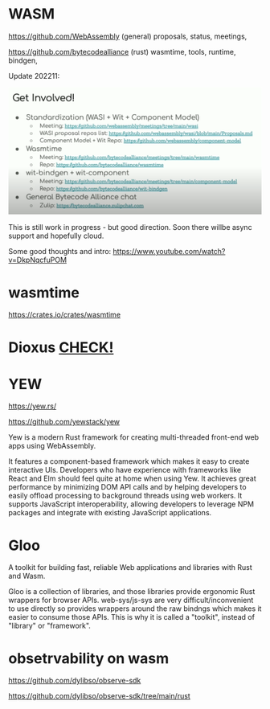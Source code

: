 # WASM

https://github.com/WebAssembly
(general) proposals, status, meetings, 



https://github.com/bytecodealliance
(rust) wasmtime, tools, runtime, bindgen,



Update 202211:

![Status](../assets/img/wasm/WASM_202211_status.png)

This is still work in progress - but good direction. 
Soon there willbe async support and hopefully cloud.

Some good thoughts and intro: https://www.youtube.com/watch?v=DkpNqcfuPOM



# wasmtime

https://crates.io/crates/wasmtime


# Dioxus [CHECK!](gui.md)

# YEW

https://yew.rs/

https://github.com/yewstack/yew



Yew is a modern Rust framework for creating multi-threaded front-end web apps using WebAssembly.

It features a component-based framework which makes it easy to create interactive UIs. Developers who have experience with frameworks like React and Elm should feel quite at home when using Yew.
It achieves great performance by minimizing DOM API calls and by helping developers to easily offload processing to background threads using web workers.
It supports JavaScript interoperability, allowing developers to leverage NPM packages and integrate with existing JavaScript applications.



# Gloo
A toolkit for building fast, reliable Web applications and libraries with Rust and Wasm.


Gloo is a collection of libraries, and those libraries provide ergonomic Rust wrappers for browser APIs. web-sys/js-sys are very difficult/inconvenient to use directly so provides wrappers around the raw bindngs which makes it easier to consume those APIs. This is why it is called a "toolkit", instead of "library" or "framework".


# obsetrvability on wasm

https://github.com/dylibso/observe-sdk

https://github.com/dylibso/observe-sdk/tree/main/rust





